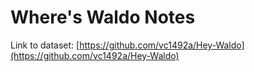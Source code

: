 # Where's Waldo Notes
Link to dataset:
[https://github.com/vc1492a/Hey-Waldo](https://github.com/vc1492a/Hey-Waldo)

